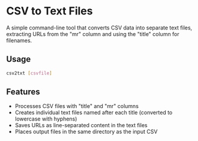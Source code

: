 # CSV to Text Files

A simple command-line tool that converts CSV data into separate text files, extracting URLs from the "mr" column and using the "title" column for filenames.

## Usage

```bash
csv2txt [csvfile]
```

## Features

- Processes CSV files with "title" and "mr" columns
- Creates individual text files named after each title (converted to lowercase with hyphens)
- Saves URLs as line-separated content in the text files
- Places output files in the same directory as the input CSV
